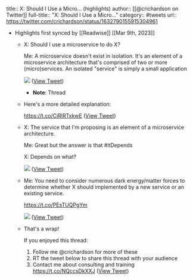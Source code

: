 title:: X:  Should I Use a Micro... (highlights)
author:: [[@crichardson on Twitter]]
full-title:: "X:  Should I Use a Micro..."
category:: #tweets
url:: https://twitter.com/crichardson/status/1632790155915304961

- Highlights first synced by [[Readwise]] [[Mar 9th, 2023]]
	- X:  Should I use a microservice to do X?
	  
	  Me:  A microservice doesn't exist in isolation.  It's an element of a microservice architecture that's comprised of two or more (micro)services. An isolated "service" is simply a small application 
	  
	  ![](https://pbs.twimg.com/media/FqjV_hNXsAMhfbs.png) ([View Tweet](https://twitter.com/crichardson/status/1632790155915304961))
		- **Note**: Thread
	- Here's a more detailed explanation:
	  
	  https://t.co/CiRlRTxkwE ([View Tweet](https://twitter.com/crichardson/status/1632790162840207361))
	- X: The service that I'm proposing is an element of a microservice architecture. 
	  
	  Me: Great but the answer is that #itDepends
	  
	  X:  Depends on what? 
	  
	  ![](https://pbs.twimg.com/media/FqjWAXqXoAAXcIT.png) ([View Tweet](https://twitter.com/crichardson/status/1632790170440282112))
	- Me: You need to consider  numerous dark energy/matter forces to determine whether X should implemented by a new service or an existing service. 
	  
	  https://t.co/PEsTUQPgYm 
	  
	  ![](https://pbs.twimg.com/media/FqjWAznWcAAWMjr.jpg) ([View Tweet](https://twitter.com/crichardson/status/1632790177289478146))
	- That's a wrap!
	  
	  If you enjoyed this thread:
	  
	  1. Follow me @crichardson for more of these
	  2. RT the tweet below to share this thread with your audience
	  3. Contact me about consulting and training https://t.co/NQccsDkXXJ ([View Tweet](https://twitter.com/crichardson/status/1632790184545730564))